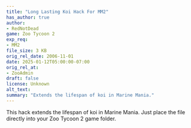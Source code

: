 ```yaml
---
title: "Long Lasting Koi Hack For MM2"
has_author: true
author: 
- RedNotDead
game: Zoo Tycoon 2
exp_req: 
- MM2
file_size: 3 KB
orig_rel_date: 2006-11-01
date: 2025-01-12T05:00:00-07:00
orig_rel_at: 
- ZooAdmin
draft: false
license: Unknown
alt_text: 
summary: "Extends the lifespan of koi in Marine Mania."
---
```

This hack extends the lifespan of koi in Marine Mania. Just place the file directly into your Zoo Tycoon 2 game folder.
